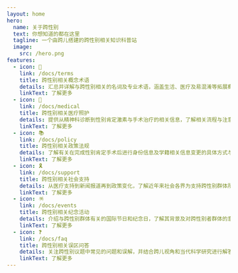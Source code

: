 ```yaml
---
layout: home
hero:
  name: 关于跨性别
  text: 你想知道的都在这里
  tagline: 一个由跨儿搭建的跨性别相关知识科普站
  image:
    src: /hero.png
features:
  - icon: 📑
    link: /docs/terms
    title: 跨性别相关概念术语
    details: 汇总并详解与跨性别相关的名词及专业术语，涵盖生活、医疗及易混淆等拓展概念。
    linkText: 了解更多
  - icon: 💉
    link: /docs/medical
    title: 跨性别相关医疗照护
    details: 提供从精神科诊断到性别肯定激素与手术治疗的相关信息，了解相关流程与注意事项。
    linkText: 了解更多
  - icon: 📚
    link: /docs/policy
    title: 跨性别相关政策法规
    details: 了解有关在完成性别肯定手术后进行身份信息及学籍相关信息变更的具体方式与要求。
    linkText: 了解更多
  - icon: 🎗️
    link: /docs/support
    title: 跨性别相关社会支持
    details: 从医疗支持到新闻报道再到政策变化，了解近年来社会各界为支持跨性别群体所做的努力。
    linkText: 了解更多
  - icon: 🪅
    link: /docs/events
    title: 跨性别相关纪念活动
    details: 介绍与跨性别群体有关的国际节日和纪念日，了解其背景及对跨性别者群体的意义。
    linkText: 了解更多
  - icon: ❓
    link: /docs/faq
    title: 跨性别相关误区问答
    details: 关注跨性别议题中常见的问题和误解，并结合跨儿视角和当代科学研究进行解答。
    linkText: 了解更多
---
```

